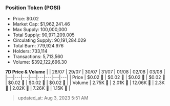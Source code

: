 
  ### Position Token (POSI)
  - Price: $0.02
  - Market Cap: $1,962,241.46
  - Max Supply: 100,000,000
  - Total Supply: 90,971,209.005
  - Circulating Supply: 90,191,284.029
  - Total Burn: 779,924.976
  - Holders: 733,114
  - Transactions: 5,713,560
  - Volume: $392,122,696.30

  **7D Price & Volume**
  | | 28&#x2F;07 | 29&#x2F;07 | 30&#x2F;07 | 31&#x2F;07 | 01&#x2F;08 | 02&#x2F;08 | 03&#x2F;08 |
  |---|---|---|---|---|---|---|---|
  | Price | $0.02 🔻 | $0.02 🔻 | $0.02 🔻 | $0.02 🔻 | $0.02 🔻 | $0.02 🚀 | $0.02 🔻 |
  | Volume | 2.75K 🔻 | 2.01K 🔻 | 12.06K 🚀 | 2.3K 🔻 | 2.02K 🔻 | 7.26K 🚀 | 1.15K 🔻 |

  > updated_at: Aug 3, 2023 5:51 AM
